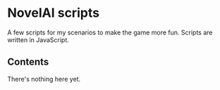# NovelAI scripts
A few scripts for my scenarios to make the game more fun. Scripts are written in JavaScript.

## Contents
There's nothing here yet.